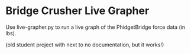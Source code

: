 ﻿# Bridge Crusher Live Grapher
Use live-grapher.py to run a live graph of the PhidgetBridge force data (in lbs). 

(old student project with next to no documentation, but it works!)
